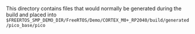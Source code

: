 This directory contains files that would normally be generated during the build
and placed into
`$FREERTOS_SMP_DEMO_DIR/FreeRTOS/Demo/CORTEX_M0+_RP2040/build/generated/pico_base/pico`
